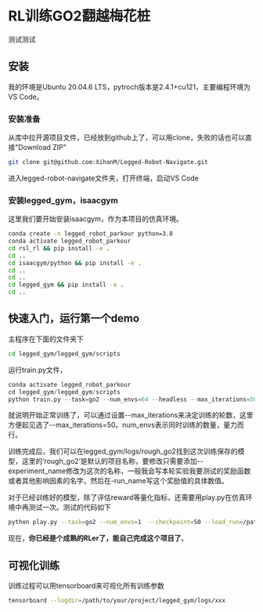 # RL训练GO2翻越梅花桩
测试测试
## 安装

我的环境是Ubuntu 20.04.6 LTS，pytroch版本是2.4.1+cu121，主要编程环境为VS Code。

### 安装准备

从库中拉开源项目文件，已经放到github上了，可以用clone，失败的话也可以直接"Download ZIP"

```sh
git clone git@github.com:XihanM/Legged-Robot-Navigate.git
```

进入legged-robot-navigate文件夹，打开终端，启动VS Code

### 安装legged_gym，isaacgym

这里我们要开始安装isaacgym，作为本项目的仿真环境。

```sh
conda create -n legged_robot_parkour python=3.8
conda activate legged_robot_parkour
cd rsl_rl && pip install -e .
cd .. 
cd isaacgym/python && pip install -e .
cd .. 
cd ..
cd legged_gym && pip install -e .
cd ..
```

## 快速入门，运行第一个demo

主程序在下面的文件夹下

```sh
cd legged_gym/legged_gym/scripts
```

运行train.py文件，

```python
conda activate legged_robot_parkour
cd legged_gym/legged_gym/scripts
python train.py --task=go2 --num_envs=64 --headless --max_iterations=50
```

就说明开始正常训练了，可以通过设置--max_iterations来决定训练的轮数，这里方便起见选了--max_iterations=50。num_envs表示同时训练的数量，量力而行。

训练完成后，我们可以在legged_gym/logs/rough_go2找到这次训练保存的模型，这里的‘rough_go2’是默认的项目名称，要修改只需要添加--experiment_name修改为这次的名称，一般我会写本轮实验我要测试的奖励函数或者其他影响因素的名字。然后在-run_name写这个奖励值的具体数值。

对于已经训练好的模型，除了评估reward等量化指标，还需要用play.py在仿真环境中再测试一次。测试的代码如下

```sh
python play.py --task=go2 --num_envs=1  --checkpoint=50 --load_run=/path/to/your/project/legged_gym/logs/rough_go2/yourtime
```

现在，**你已经是个成熟的RLer了，能自己完成这个项目了**。

## 可视化训练

训练过程可以用tensorboard来可视化所有训练参数

```sh
tensorboard --logdir=/path/to/your/project/legged_gym/logs/xxx
```